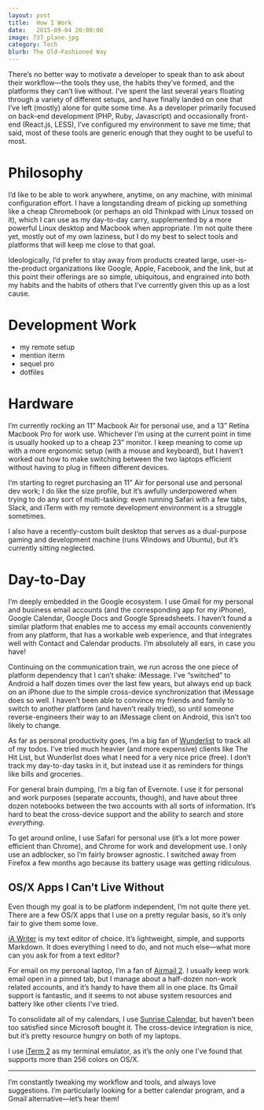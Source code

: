```yaml
---
layout: post
title:  How I Work
date:   2015-09-04 20:00:00
image: 737_plane.jpg
category: Tech
blurb: The Old-Fashioned Way
---
```


There’s no better way to motivate a developer to speak than to ask about their workflow—the tools they use, the habits they’ve formed, and the platforms they can’t live without. I’ve spent the last several years floating through a variety of different setups, and have finally landed on one that I’ve left (mostly) alone for quite some time. As a developer primarily focused on back-end development (PHP, Ruby, Javascript) and occasionally front-end (React.js, LESS), I’ve configured my environment to save me time; that said, most of these tools are generic enough that they ought to be useful to most.

# Philosophy
I’d like to be able to work anywhere, anytime, on any machine, with minimal configuration effort. I have a longstanding dream of picking up something like a cheap Chromebook (or perhaps an old Thinkpad with Linux tossed on it), which I can use as my day-to-day carry, supplemented by a more powerful Linux desktop and Macbook when appropriate. I’m not quite there yet, mostly out of my own laziness, but I do my best to select tools and platforms that will keep me close to that goal.

Ideologically, I’d prefer to stay away from products created large, user-is-the-product organizations like Google, Apple, Facebook, and the link, but at this point their offerings are so simple, ubiquitous, and engrained into both my habits and the habits of others that I’ve currently given this up as a lost cause.

# Development Work
* my remote setup
* mention iterm
* sequel pro
* dotfiles

# Hardware
I’m currently rocking an 11” Macbook Air for personal use, and a 13” Retina Macbook Pro for work use. Whichever I’m using at the current point in time is usually hooked up to a cheap 23” monitor. I keep meaning to come up with a more ergonomic setup (with a mouse and keyboard), but I haven’t worked out how to make switching between the two laptops efficient without having to plug in fifteen different devices.

I’m starting to regret purchasing an 11” Air for personal use and personal dev work; I do like the size profile, but it’s awfully underpowered when trying to do any sort of multi-tasking: even running Safari with a few tabs, Slack, and iTerm with my remote development environment is a struggle sometimes.

I also have a recently-custom built desktop that serves as a dual-purpose gaming and development machine (runs Windows and Ubuntu), but it’s currently sitting neglected. 

# Day-to-Day
I’m deeply embedded in the Google ecosystem. I use Gmail for my personal and business email accounts (and the corresponding app for my iPhone), Google Calendar, Google Docs and Google Spreadsheets. I haven’t found a similar platform that enables me to access my email accounts conveniently from any platform, that has a workable web experience, and that integrates well with Contact and Calendar products. I’m absolutely all ears, in case you have!

Continuing on the communication train, we run across the one piece of platform dependency that I can’t shake: iMessage. I’ve “switched” to Android a half dozen times over the last few years, but always end up back on an iPhone due to the simple cross-device synchronization that iMessage does so well. I haven’t been able to convince my friends and family to switch to another platform (and haven’t really tried), so until someone reverse-engineers their way to an iMessage client on Android, this isn’t too likely to change.

As far as personal productivity goes, I’m a big fan of [Wunderlist](https://www.wunderlist.com) to track all of my todos. I’ve tried much heavier (and more expensive) clients like The Hit List, but Wunderlist does what I need for a very nice price (free). I don’t track my day-to-day tasks in it, but instead use it as reminders for things like bills and groceries.

For general brain dumping, I’m a big fan of Evernote. I use it for personal and work purposes (separate accounts, though), and have about three dozen notebooks between the two accounts with all sorts of information. It’s hard to beat the cross-device support and the ability to search and store _everything_.

To get around online, I use Safari for personal use (it’s a lot more power efficient than Chrome), and Chrome for work and development use. I only use an adblocker, so I’m fairly browser agnostic. I switched away from Firefox a few months ago because its battery usage was getting ridiculous.

## OS/X Apps I Can’t Live Without
Even though my goal is to be platform independent, I’m not quite there yet. There are a few OS/X apps that I use on a pretty regular basis, so it’s only fair to give them some love.

[iA Writer](https://ia.net/writer/mac/) is my text editor of choice. It’s lightweight, simple, and supports Markdown. It does everything I need to do, and not much else—what more can you ask for from a text editor?

For email on my personal laptop, I’m a fan of [Airmail 2](http://airmailapp.com). I usually keep work email open in a pinned tab, but I manage about a half-dozen non-work related accounts, and it’s handy to have them all in one place. Its Gmail support is fantastic, and it seems to not abuse system resources and battery like other clients I’ve tried.

To consolidate all of my calendars, I use [Sunrise Calendar](https://calendar.sunrise.am), but haven’t been too satisfied since Microsoft bought it. The cross-device integration is nice, but it’s pretty resource hungry on both of my laptops.

I use [iTerm 2](https://www.iterm2.com) as my terminal emulator, as it’s the only one I’ve found that supports more than 256 colors on OS/X.

<hr>

I’m constantly tweaking my workflow and tools, and always love suggestions. I’m particularly looking for a better calendar program, and a Gmail alternative—let’s hear them!
